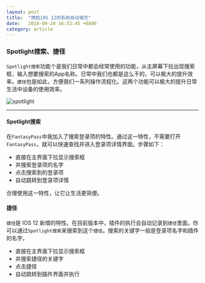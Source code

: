 ```yaml
---
layout: post
title:  "拥抱iOS 12的系统自动填充"
date:   2018-09-20 16:52:45 +0800
category: article 
---
```


### Spotlight搜索、捷径

`Spotlight搜索`功能个是我们日常中都会经常使用的功能，从主屏幕下拉出现搜索框，输入想要搜索的App名称。日常中我们也都是这么干的，可以极大的提升效率。`捷径`也是如此，方便我们一系列操作流程化。这两个功能可以极大的提升日常生活中设备的使用效率。

<!--more-->

![spotlight](/asset/images/spotlight.png)

---

#### Spotlight搜索

在`FantasyPass`中我加入了搜索登录项的特性。通过这一特性，不需要打开`FantasyPass`，就可以快速查找并进入登录项详情界面。步骤如下：

* 直接在主界面下拉显示搜索框
* 并搜索登录项的名字
* 点击搜索到的登录项
* 自动跳转到登录项详情

合理使用这一特性，让它让生活更简便。



#### 捷径

`捷径`是 IOS 12 新增的特性。在目前版本中，插件的执行会自动记录到`捷径`里面。你可以通过`Spotlight搜索`来搜索到这个`捷径`。搜索的关键字一般是登录项名字和插件的名字。

* 直接在主界面下拉显示搜索框
* 并搜索捷径的关键字
* 点击捷径
* 自动跳转到插件界面并执行



